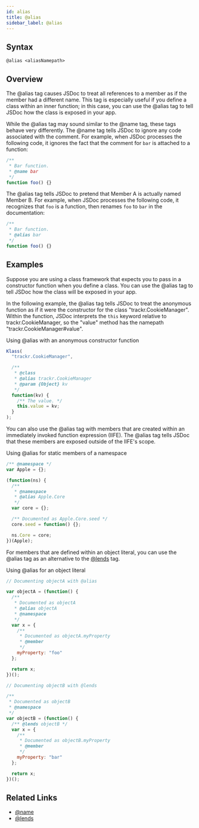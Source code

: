 ```yaml
---
id: alias
title: @alias
sidebar_label: @alias
---
```


## Syntax

`@alias <aliasNamepath>`

## Overview

The @alias tag causes JSDoc to treat all references to a member as if the member had a different name. This tag is especially useful if you define a class within an inner function; in this case, you can use the @alias tag to tell JSDoc how the class is exposed in your app.

While the @alias tag may sound similar to the @name tag, these tags behave very differently. The @name tag tells JSDoc to ignore any code associated with the comment. For example, when JSDoc processes the following code, it ignores the fact that the comment for `bar` is attached to a function:

```js
/**
 * Bar function.
 * @name bar
 */
function foo() {}
```

The @alias tag tells JSDoc to pretend that Member A is actually named Member B. For example, when JSDoc processes the following code, it recognizes that `foo` is a function, then renames `foo` to `bar` in the documentation:

```js
/**
 * Bar function.
 * @alias bar
 */
function foo() {}
```

## Examples

Suppose you are using a class framework that expects you to pass in a constructor function when you define a class. You can use the @alias tag to tell JSDoc how the class will be exposed in your app.

In the following example, the @alias tag tells JSDoc to treat the anonymous function as if it were the constructor for the class "trackr.CookieManager". Within the function, JSDoc interprets the `this` keyword relative to trackr.CookieManager, so the "value" method has the namepath "trackr.CookieManager#value".

Using @alias with an anonymous constructor function

```js
Klass(
  "trackr.CookieManager",

  /**
   * @class
   * @alias trackr.CookieManager
   * @param {Object} kv
   */
  function(kv) {
    /** The value. */
    this.value = kv;
  }
);
```

You can also use the @alias tag with members that are created within an immediately invoked function expression (IIFE). The @alias tag tells JSDoc that these members are exposed outside of the IIFE's scope.

Using @alias for static members of a namespace

```js
/** @namespace */
var Apple = {};

(function(ns) {
  /**
   * @namespace
   * @alias Apple.Core
   */
  var core = {};

  /** Documented as Apple.Core.seed */
  core.seed = function() {};

  ns.Core = core;
})(Apple);
```

For members that are defined within an object literal, you can use the @alias tag as an alternative to the [@lends](./lends.md) tag.

Using @alias for an object literal

```js
// Documenting objectA with @alias

var objectA = (function() {
  /**
   * Documented as objectA
   * @alias objectA
   * @namespace
   */
  var x = {
    /**
     * Documented as objectA.myProperty
     * @member
     */
    myProperty: "foo"
  };

  return x;
})();

// Documenting objectB with @lends

/**
 * Documented as objectB
 * @namespace
 */
var objectB = (function() {
  /** @lends objectB */
  var x = {
    /**
     * Documented as objectB.myProperty
     * @member
     */
    myProperty: "bar"
  };

  return x;
})();
```

## Related Links

- [@name](./name.md)
- [@lends](./lends.md)
